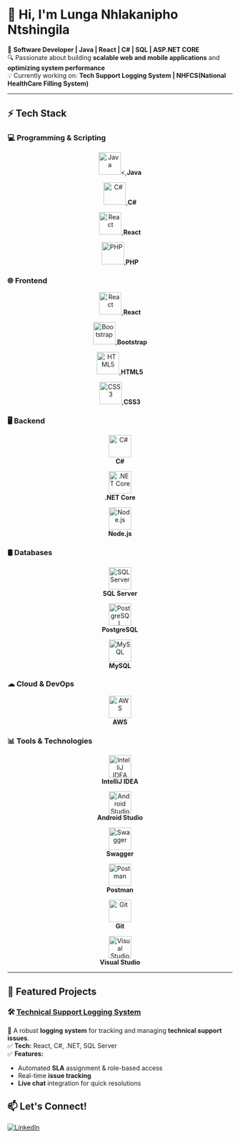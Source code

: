 # 👋 Hi, I'm Lunga Nhlakanipho Ntshingila  

🚀 **Software Developer | Java | React | C# | SQL | ASP.NET CORE**  
🔍 Passionate about building **scalable web and mobile applications** and **optimizing system performance**  
💡 Currently working on: **Tech Support Logging System | NHFCS(National HealthCare Filling System)**  
<!--📫 Connect with me on **[LinkedIn](your-linkedin-url)**  -->

---
## ⚡ Tech Stack  

### 💻 Programming & Scripting  
<p align="center">
  <img src="https://cdn.jsdelivr.net/gh/devicons/devicon/icons/java/java-original.svg" alt="Java" width="50" height="50"/><,<b>Java</b>
</p>
<p align="center">
  <img src="https://cdn.jsdelivr.net/gh/devicons/devicon/icons/csharp/csharp-original.svg" alt="C#" width="50" height="50"/>,<b>C#</b>
</p>
<p align="center">
  <img src="https://cdn.jsdelivr.net/gh/devicons/devicon/icons/react/react-original.svg" alt="React" width="50" height="50"/>,<b>React</b>
</p>
<p align="center">
  <img src="https://cdn.jsdelivr.net/gh/devicons/devicon/icons/php/php-original.svg" alt="PHP" width="50" height="50"/>,<b>PHP</b>
</p>

### 🌐 Frontend  
<p align="center">
  <img src="https://cdn.jsdelivr.net/gh/devicons/devicon/icons/react/react-original.svg" alt="React" width="50" height="50"/>,<b>React</b>
</p>
<p align="center">
  <img src="https://cdn.jsdelivr.net/gh/devicons/devicon/icons/bootstrap/bootstrap-original.svg" alt="Bootstrap" width="50" height="50"/>,<b>Bootstrap</b>
</p>
<p align="center">
  <img src="https://cdn.jsdelivr.net/gh/devicons/devicon/icons/html5/html5-original.svg" alt="HTML5" width="50" height="50"/>,<b>HTML5</b>
</p>
<p align="center">
  <img src="https://cdn.jsdelivr.net/gh/devicons/devicon/icons/css3/css3-original.svg" alt="CSS3" width="50" height="50"/>,<b>CSS3</b>
</p>

### 🖥 Backend  
<p align="center">
  <img src="https://cdn.jsdelivr.net/gh/devicons/devicon/icons/csharp/csharp-original.svg" alt="C#" width="50" height="50"/><br><b>C#</b>
</p>
<p align="center">
  <img src="https://cdn.jsdelivr.net/gh/devicons/devicon/icons/dotnetcore/dotnetcore-original.svg" alt=".NET Core" width="50" height="50"/><br><b>.NET Core</b>
</p>
<p align="center">
  <img src="https://cdn.jsdelivr.net/gh/devicons/devicon/icons/nodejs/nodejs-original.svg" alt="Node.js" width="50" height="50"/><br><b>Node.js</b>
</p>

### 🛢 Databases  
<p align="center">
  <img src="https://cdn.jsdelivr.net/gh/devicons/devicon/icons/microsoftsqlserver/microsoftsqlserver-original.svg" alt="SQL Server" width="50" height="50"/><br><b>SQL Server</b>
</p>
<p align="center">
  <img src="https://cdn.jsdelivr.net/gh/devicons/devicon/icons/postgresql/postgresql-original.svg" alt="PostgreSQL" width="50" height="50"/><br><b>PostgreSQL</b>
</p>
<p align="center">
  <img src="https://cdn.jsdelivr.net/gh/devicons/devicon/icons/mysql/mysql-original.svg" alt="MySQL" width="50" height="50"/><br><b>MySQL</b>
</p>

### ☁ Cloud & DevOps  
<p align="center">
  <img src="https://cdn.jsdelivr.net/gh/devicons/devicon/icons/amazonwebservices/amazonwebservices-original.svg" alt="AWS" width="50" height="50"/><br><b>AWS</b>
</p>

### 📊 Tools & Technologies  
<p align="center">
  <img src="https://cdn.jsdelivr.net/gh/devicons/devicon/icons/intellij/intellij-original.svg" alt="IntelliJ IDEA" width="50" height="50"/><br><b>IntelliJ IDEA</b>
</p>
<p align="center">
  <img src="https://cdn.jsdelivr.net/gh/devicons/devicon/icons/androidstudio/androidstudio-original.svg" alt="Android Studio" width="50" height="50"/><br><b>Android Studio</b>
</p>
<p align="center">
  <img src="https://cdn.jsdelivr.net/gh/devicons/devicon/icons/swagger/swagger-original.svg" alt="Swagger" width="50" height="50"/><br><b>Swagger</b>
</p>
<p align="center">
  <img src="https://cdn.jsdelivr.net/gh/devicons/devicon/icons/postman/postman-original.svg" alt="Postman" width="50" height="50"/><br><b>Postman</b>
</p>
<p align="center">
  <img src="https://cdn.jsdelivr.net/gh/devicons/devicon/icons/git/git-original.svg" alt="Git" width="50" height="50"/><br><b>Git</b>
</p>
<p align="center">
  <img src="https://cdn.jsdelivr.net/gh/devicons/devicon/icons/visualstudio/visualstudio-original.svg" alt="Visual Studio" width="50" height="50"/><br><b>Visual Studio</b>
</p>




---

## 📌 Featured Projects  
### 🛠 [Technical Support Logging System]([https://github.com/](https://github.com/ICEP-DEV/Techtrackers.Web.git))
🚀 A robust **logging system** for tracking and managing **technical support issues**.  
✅ **Tech:** React, C#, .NET, SQL Server  
✅ **Features:**
- Automated **SLA** assignment & role-based access  
- Real-time **issue tracking**  
- **Live chat** integration for quick resolutions  
## 📫 Let's Connect!  
[![LinkedIn](https://img.shields.io/badge/LinkedIn-Profile-blue?logo=linkedin)](https://www.linkedin.com/in/lunga-ntshingila-9854742a9/)
<!--[![GitHub](https://img.shields.io/badge/GitHub-Follow-black?style=for-the-badge&logo=github)](your-github-url)  -->
<!-- [![Portfolio](https://img.shields.io/badge/Portfolio-View-red?style=for-the-badge)](your-portfolio-url)  -->


<!---
gitLunga/gitLunga is a ✨ special ✨ repository because its `README.md` (this file) appears on your GitHub profile.
You can click the Preview link to take a look at your changes.
--->
